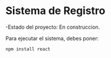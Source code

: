 <h1> Sistema de Registro</h1>

-Estado del proyecto: En construccion.

Para ejecutar el sistema, debes poner:

`npm install react`
